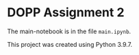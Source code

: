 # DOPP Assignment 2

The main-notebook is in the file `main.ipynb`.

This project was created using Python 3.9.7.
